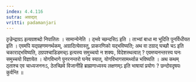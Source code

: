 ```yaml
---
index: 4.4.116
sutra: अग्राद्यत्‌
vritti: padamanjari
---
```


 ठृज्रेन्द्राग्रऽ इत्यग्रशब्दो निपातितः । सामान्येनेति । ठ्भवे च्छन्दसिऽ इति । ताभ्यां बाधा मा भूदिति पुनर्विधीयत इति । एवमपि यद्ग्रहणमनर्थकम्, अग्रादित्येवास्तु, प्राकरणिको यद्भविष्यति; अथ वा ठग्राद् घच्छौ चऽ इति चकाराद्भविष्यति, ठग्रपश्चाडिडमच्ऽ इत्यस्य समुच्चयो न शक्यः, विदेशस्थत्वात् ? एवमप्यनन्तरस्य घनः समुच्चयो विज्ञायेत । योगविभागे पुनरनन्तरो घनेव स्यात्, योगविभागसामर्थ्यान्न भविष्यति । अथ कथम् ठ्ताश्च एव चाध्यजननःऽ, ठेतच्छिवे विजानीहि ब्राह्मणाध्यस्य लक्षणम्ऽ इति भाषायां प्रयोगः ? छन्दोवदृषयः कुर्वन्ति ॥